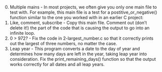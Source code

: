 0. Multiple mains - In most projects, we often give you only one main file to test with. For example, this main file is a test for a postitive_or_negative() function similar to the one you worked with in an earlier C project:
1. Like, comment, subscribe - Copy this main file. Comment out (don’t delete it!) the part of the code that is causing the output to go into an infinite loop.
2. 0 > 972? - Fix the code in 2-largest_number.c so that it correctly prints out the largest of three numbers, no matter the case.
3. Leap year - This program converts a date to the day of year and determines how many days are left in the year, taking leap year into consideration. Fix the print_remaining_days() function so that the output works correctly for all dates and all leap years.
